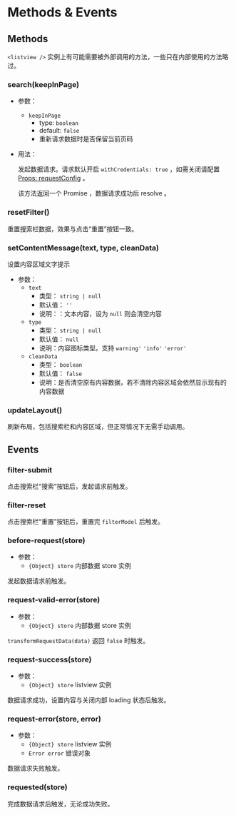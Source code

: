 # Methods & Events

## Methods

`<listview />` 实例上有可能需要被外部调用的方法，一些只在内部使用的方法略过。

### search(keepInPage)

- 参数：
  - `keepInPage`
    - type: `boolean`
    - default: `false`
    - 重新请求数据时是否保留当前页码

- 用法：

  发起数据请求。请求默认开启 `withCredentials: true` ，如需关闭请配置 [Props: requestConfig](/dev/props.md#requestconfig) 。

  该方法返回一个 Promise ，数据请求成功后 resolve 。

### resetFilter()

重置搜索栏数据，效果与点击“重置”按钮一致。

### setContentMessage(text, type, cleanData)

设置内容区域文字提示

- 参数：
  - `text`
    - 类型： `string | null`
    - 默认值： `''`
    - 说明：：文本内容，设为 `null` 则会清空内容
  - `type`
    - 类型： `string | null`
    - 默认值： `null`
    - 说明：内容图标类型。支持 `warning'` `'info'` `'error'`
  - `cleanData`
    - 类型： `boolean`
    - 默认值： `false`
    - 说明：是否清空原有内容数据，若不清除内容区域会依然显示现有的内容数据

### updateLayout()

刷新布局，包括搜索栏和内容区域，但正常情况下无需手动调用。

## Events

### filter-submit

点击搜索栏“搜索”按钮后，发起请求前触发。

### filter-reset

点击搜索栏“重置”按钮后，重置完 `filterModel` 后触发。

### before-request(store)

- 参数：
  - `{Object} store` 内部数据 store 实例

发起数据请求前触发。

### request-valid-error(store)

- 参数：
  - `{Object} store` 内部数据 store 实例

`transformRequestData(data)` 返回 `false` 时触发。

### request-success(store)

- 参数：
  - `{Object} store` listview 实例

数据请求成功，设置内容与关闭内部 loading 状态后触发。

### request-error(store, error)

- 参数：
  - `{Object} store` listview 实例
  - `Error error` 错误对象

数据请求失败触发。

### requested(store)

完成数据请求后触发，无论成功失败。

